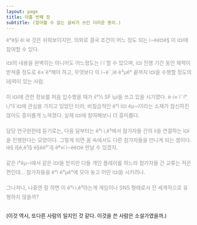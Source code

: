 ```yaml
---
layout: page
title: 아홉 번째 장
subtitle: (알아볼 수 없는 글씨가 쓰인 더러운 종이.)
---
```



<p style="color: #999">
ê°ë§í ëì ìë 것은 쉬워보이지만, 의외로 결국 조건이 어느 정도 되는 ì¬ëë¤ë§ 이 ì¤í에 참여할 수 있다.<br>
<br>
ì¤í의 내용을 완벽히는 아니어도 어느정도는 ì´í´할 수 있으며, ì¤í 진행 기간 동안 체력이 받쳐줄 정도로 ê±´ê°해야 하고, 무엇보다 이 ì¬ë¯¸ìë ê³µê° 끝까지 ì¤í을 수행할 정도의 ìì§력이 있는 사람.<br>
<br>
이 ì¤í에 관한 정보를 처음 입수했을 때가 íì°½ SF ìµì을 쓰고 있을 시기였다. ë-ì»´í¨í° ì¸í°íì´ì¤에 관심을 가지고 있었던 터라, 비침습적인 ê°ì íì¤ êµ¬í이라는 소재가 참신하진 않아도 흥미롭게 느껴졌다. 실제 ì¤í에 참여해보니 더 흥미롭다.<br>
<br>
담당 연구원한테 듣기로는, 다음 달부터는 ê°ì ì¸ê³에서 참가자들 간의 ìì을 연결하는 ì¤í을 진행한다는 모양이다. 그렇게 되면 꿈 속에서도 다른 참가자들을 만나게 되는 셈이다. ìë§ ì§ê¸ê¹ì§ ë§ëë³´ì§ ëª»í ì¬ëë¤ë 만날 수 있겠지.<br>
<br>
같은 ì°êµ¬ì에서 같은 ì¤í을 받지만 다들 개인 플레이를 하느라 참가자들 간 교류는 적은 편인데... 참가자들을 ê°ì ê³µê°에 모아 놓고 어떤 ì¤í을 시키려나.<br>
<br>
그나저나, 나중엔 잘 하면 이 ê°ì ì¸ê³라는게 게임이나 SNS 형태로서 전 세계적으로 유행하지 않을까?<br>
</p>
<p>
<br>
(이것 역시, 또다른 사람의 일지인 것 같다. 이것을 쓴 사람은 소설가였을까.)
</p>